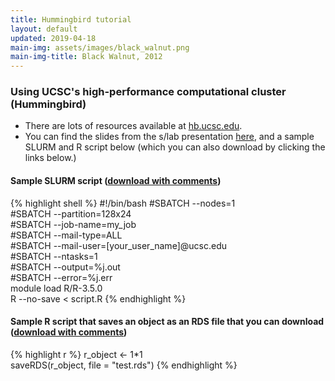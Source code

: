 ```yaml
---
title: Hummingbird tutorial
layout: default
updated: 2019-04-18
main-img: assets/images/black_walnut.png
main-img-title: Black Walnut, 2012
---
```


### Using UCSC's high-performance computational cluster (Hummingbird)

- There are lots of resources available at [hb.ucsc.edu](https://www.hb.ucsc.edu).
- You can find the slides from the s/lab presentation [here](assets/documents/jwv_slab_hb.pdf), and a sample SLURM and R script below (which you can also download by clicking the links below.)

#### Sample SLURM script ([download with comments](assets/documents/job.slurm))

{% highlight shell %}
#!/bin/bash
#SBATCH --nodes=1  
#SBATCH --partition=128x24  
#SBATCH --job-name=my_job  
#SBATCH --mail-type=ALL  
#SBATCH --mail-user=[your_user_name]@ucsc.edu  
#SBATCH --ntasks=1  
#SBATCH --output=%j.out  
#SBATCH --error=%j.err  
module load R/R-3.5.0  
R --no-save < script.R
{% endhighlight %}

#### Sample R script that saves an object as an RDS file that you can download ([download with comments](assets/documents/script.R))

{% highlight r %}
r_object <- 1*1  
saveRDS(r_object, file = "test.rds")
{% endhighlight %}